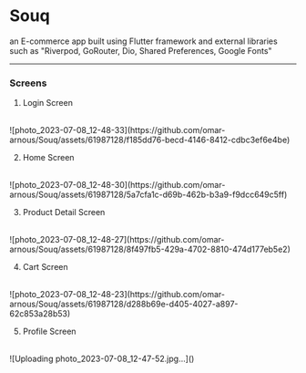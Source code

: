 # Souq

an E-commerce app built using Flutter framework and external libraries such as "Riverpod, GoRouter, Dio, Shared Preferences, Google Fonts"
<hr />

### Screens

1. Login Screen
<br />
![photo_2023-07-08_12-48-33](https://github.com/omar-arnous/Souq/assets/61987128/f185dd76-becd-4146-8412-cdbc3ef6e4be)

2. Home Screen
<br />
![photo_2023-07-08_12-48-30](https://github.com/omar-arnous/Souq/assets/61987128/5a7cfa1c-d69b-462b-b3a9-f9dcc649c5ff)

3. Product Detail Screen
<br />
![photo_2023-07-08_12-48-27](https://github.com/omar-arnous/Souq/assets/61987128/8f497fb5-429a-4702-8810-474d177eb5e2)

4. Cart Screen
<br />
![photo_2023-07-08_12-48-23](https://github.com/omar-arnous/Souq/assets/61987128/d288b69e-d405-4027-a897-62c853a28b53)

5. Profile Screen
<br />
![Uploading photo_2023-07-08_12-47-52.jpg…]()
